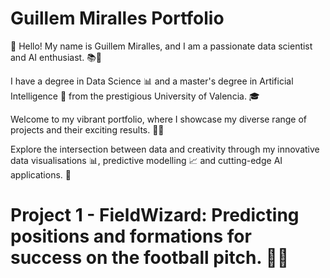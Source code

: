 # Guillem Miralles Portfolio
👋 Hello! My name is Guillem Miralles, and I am a passionate data scientist and AI enthusiast. 📚🧠

I have a degree in Data Science 📊 and a master's degree in Artificial Intelligence 🤖 from the prestigious University of Valencia. 🎓

Welcome to my vibrant portfolio, where I showcase my diverse range of projects and their exciting results. 💼✨

Explore the intersection between data and creativity through my innovative data visualisations 📊, predictive modelling 📈 and cutting-edge AI applications. 🌟


# Project 1 - FieldWizard: Predicting positions and formations for success on the football pitch. 🔮🔥
